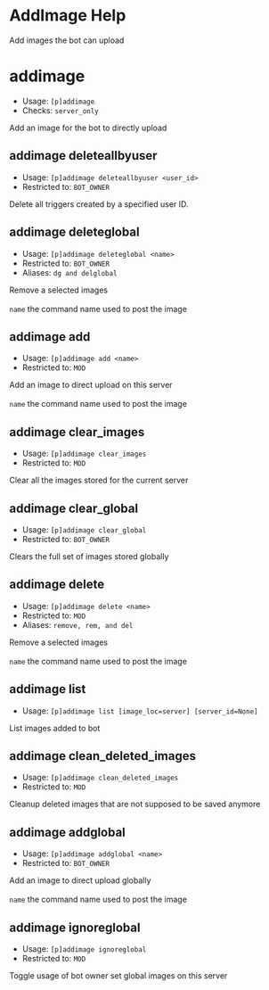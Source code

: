 # AddImage Help

Add images the bot can upload

# addimage
 - Usage: `[p]addimage `
 - Checks: `server_only`

Add an image for the bot to directly upload

## addimage deleteallbyuser
 - Usage: `[p]addimage deleteallbyuser <user_id> `
 - Restricted to: `BOT_OWNER`

Delete all triggers created by a specified user ID.

## addimage deleteglobal
 - Usage: `[p]addimage deleteglobal <name> `
 - Restricted to: `BOT_OWNER`
 - Aliases: `dg and delglobal`

Remove a selected images<br/><br/>`name` the command name used to post the image

## addimage add
 - Usage: `[p]addimage add <name> `
 - Restricted to: `MOD`

Add an image to direct upload on this server<br/><br/>`name` the command name used to post the image

## addimage clear_images
 - Usage: `[p]addimage clear_images `
 - Restricted to: `MOD`

Clear all the images stored for the current server

## addimage clear_global
 - Usage: `[p]addimage clear_global `
 - Restricted to: `BOT_OWNER`

Clears the full set of images stored globally

## addimage delete
 - Usage: `[p]addimage delete <name> `
 - Restricted to: `MOD`
 - Aliases: `remove, rem, and del`

Remove a selected images<br/><br/>`name` the command name used to post the image

## addimage list
 - Usage: `[p]addimage list [image_loc=server] [server_id=None] `

List images added to bot

## addimage clean_deleted_images
 - Usage: `[p]addimage clean_deleted_images `
 - Restricted to: `MOD`

Cleanup deleted images that are not supposed to be saved anymore

## addimage addglobal
 - Usage: `[p]addimage addglobal <name> `
 - Restricted to: `BOT_OWNER`

Add an image to direct upload globally<br/><br/>`name` the command name used to post the image

## addimage ignoreglobal
 - Usage: `[p]addimage ignoreglobal `
 - Restricted to: `MOD`

Toggle usage of bot owner set global images on this server

